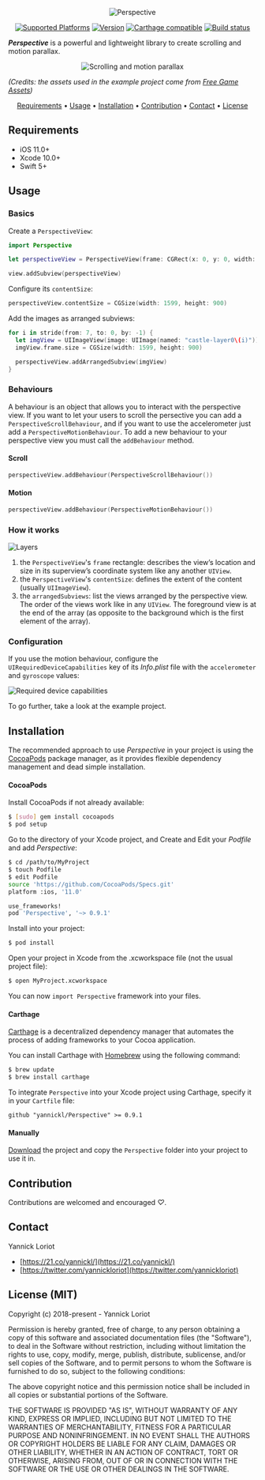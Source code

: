 <p align="center">
  <img src="https://user-images.githubusercontent.com/798235/51530434-36096580-1e3b-11e9-935e-8d5114c344ed.png" alt="Perspective" />
</p>

<p align="center">
  <a href="http://cocoadocs.org/docsets/Perspective/"><img alt="Supported Platforms" src="https://cocoapod-badges.herokuapp.com/p/Perspective/badge.svg"/></a>
  <a href="http://cocoadocs.org/docsets/Perspective/"><img alt="Version" src="https://cocoapod-badges.herokuapp.com/v/Perspective/badge.svg"/></a>
  <a href="https://github.com/Carthage/Carthage"><img alt="Carthage compatible" src="https://img.shields.io/badge/Carthage-%E2%9C%93-brightgreen.svg?style=flat"/></a>
  <a href="https://travis-ci.org/yannickl/Perspective"><img alt="Build status" src="https://travis-ci.org/yannickl/Perspective.svg?branch=master"/></a>
</p>

***Perspective*** is a powerful and lightweight library to create scrolling and motion parallax.

<p align="center">
  <img src="https://user-images.githubusercontent.com/798235/51496460-24cf4300-1dc0-11e9-9d6c-97d753498f5b.gif" alt="Scrolling and motion parallax" />
</p>

*(Credits: the assets used in the example project come from [Free Game Assets](https://free-game-assets.itch.io/free-parallax-2d-backgrounds))*

<p align="center">
  <a href="#requirements">Requirements</a> • <a href="#usage">Usage</a> • <a href="#installation">Installation</a> • <a href="#contribution">Contribution</a> • <a href="#contact">Contact</a> • <a href="#license-mit">License</a>
</p>

## Requirements

- iOS 11.0+
- Xcode 10.0+
- Swift 5+

## Usage

### Basics

Create a `PerspectiveView`:

```swift
import Perspective

let perspectiveView = PerspectiveView(frame: CGRect(x: 0, y: 0, width: 100, height: 100))

view.addSubview(perspectiveView)
```

Configure its `contentSize`:

```swift
perspectiveView.contentSize = CGSize(width: 1599, height: 900)
```

Add the images as arranged subviews:

```swift
for i in stride(from: 7, to: 0, by: -1) {
  let imgView = UIImageView(image: UIImage(named: "castle-layer0\(i)"))
  imgView.frame.size = CGSize(width: 1599, height: 900)

  perspectiveView.addArrangedSubview(imgView)
}
```

### Behaviours

A behaviour is an object that allows you to interact with the perspective view. If you want to let your users to scroll the persective you can add a `PerspectiveScrollBehaviour`, and if you want to use the accelerometer just add a `PerspectiveMotionBehaviour`. To add a new behaviour to your perspective view you must call the `addBehaviour` method.

#### Scroll

```swift
perspectiveView.addBehaviour(PerspectiveScrollBehaviour())
```

#### Motion

```swift
perspectiveView.addBehaviour(PerspectiveMotionBehaviour())
```

### How it works

![Layers](https://user-images.githubusercontent.com/798235/51544126-7a0e6180-1e5f-11e9-8071-a53271c99431.png)

1. the `PerspectiveView`'s `frame` rectangle: describes the view’s location and size in its superview’s coordinate system like any another `UIView`.
2. the `PerspectiveView`'s `contentSize`: defines the extent of the content (usually `UIImageView`).
3. the `arrangedSubviews`: list the views arranged by the perspective view. The order of the views work like in any `UIView`. The foreground view is at the end of the array (as opposite to the background which is the first element of the array).

### Configuration

If you use the motion behaviour, configure the `UIRequiredDeviceCapabilities` key of its *Info.plist* file with the `accelerometer` and `gyroscope` values:

![Required device capabilities](https://user-images.githubusercontent.com/798235/51685656-0ef39500-1fef-11e9-85e6-3354a786feec.png)

To go further, take a look at the example project.

## Installation

The recommended approach to use *Perspective* in your project is using the [CocoaPods](http://cocoapods.org/) package manager, as it provides flexible dependency management and dead simple installation.

#### CocoaPods

Install CocoaPods if not already available:

``` bash
$ [sudo] gem install cocoapods
$ pod setup
```
Go to the directory of your Xcode project, and Create and Edit your *Podfile* and add _Perspective_:

``` bash
$ cd /path/to/MyProject
$ touch Podfile
$ edit Podfile
source 'https://github.com/CocoaPods/Specs.git'
platform :ios, '11.0'

use_frameworks!
pod 'Perspective', '~> 0.9.1'
```

Install into your project:

``` bash
$ pod install
```

Open your project in Xcode from the .xcworkspace file (not the usual project file):

``` bash
$ open MyProject.xcworkspace
```

You can now `import Perspective` framework into your files.

#### Carthage

[Carthage](https://github.com/Carthage/Carthage) is a decentralized dependency manager that automates the process of adding frameworks to your Cocoa application.

You can install Carthage with [Homebrew](http://brew.sh/) using the following command:

```bash
$ brew update
$ brew install carthage
```

To integrate `Perspective` into your Xcode project using Carthage, specify it in your `Cartfile` file:

```ogdl
github "yannickl/Perspective" >= 0.9.1
```

#### Manually

[Download](https://github.com/yannickl/Perspective/archive/master.zip) the project and copy the `Perspective` folder into your project to use it in.

## Contribution

Contributions are welcomed and encouraged *♡*.

## Contact

Yannick Loriot
 - [https://21.co/yannickl/](https://21.co/yannickl/)
 - [https://twitter.com/yannickloriot](https://twitter.com/yannickloriot)

## License (MIT)

Copyright (c) 2018-present - Yannick Loriot

Permission is hereby granted, free of charge, to any person obtaining a copy
of this software and associated documentation files (the "Software"), to deal
in the Software without restriction, including without limitation the rights
to use, copy, modify, merge, publish, distribute, sublicense, and/or sell
copies of the Software, and to permit persons to whom the Software is
furnished to do so, subject to the following conditions:

The above copyright notice and this permission notice shall be included in
all copies or substantial portions of the Software.

THE SOFTWARE IS PROVIDED "AS IS", WITHOUT WARRANTY OF ANY KIND, EXPRESS OR
IMPLIED, INCLUDING BUT NOT LIMITED TO THE WARRANTIES OF MERCHANTABILITY,
FITNESS FOR A PARTICULAR PURPOSE AND NONINFRINGEMENT. IN NO EVENT SHALL THE
AUTHORS OR COPYRIGHT HOLDERS BE LIABLE FOR ANY CLAIM, DAMAGES OR OTHER
LIABILITY, WHETHER IN AN ACTION OF CONTRACT, TORT OR OTHERWISE, ARISING FROM,
OUT OF OR IN CONNECTION WITH THE SOFTWARE OR THE USE OR OTHER DEALINGS IN
THE SOFTWARE.
